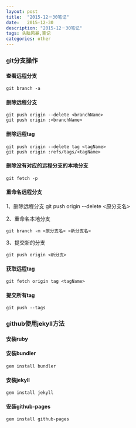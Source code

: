 ```yaml
---
layout: post
title:  "2015-12－30笔记"
date:   2015-12-30
description: "2015-12－30笔记"
tags: 头脑风暴,笔记
categories: other
---
```


### git分支操作

#### 查看远程分支
    git branch -a

#### 删除远程分支
    git push origin --delete <branchName>
    git push origin :<branchName>

#### 删除远程tag
    git push origin --delete tag <tagName>
    git push origin :refs/tags/<tagName>

#### 删除没有对应的远程分支的本地分支
    git fetch -p

#### 重命名远程分支

1、删除远程分支
    git push origin --delete <原分支名>

2、重命名本地分支

    git branch -m <原分支名> <新分支名>

3、提交新的分支

    git push origin <新分支>

#### 获取远程tag
    git fetch origin tag <tagName>

#### 提交所有tag
```
git push --tags
```

### github使用jekyll方法
#### 安装ruby

#### 安装bundler
```
gem install bundler
```

#### 安装jekyll
```
gem install jekyll
```

#### 安装github-pages
```
gem install github-pages
```
